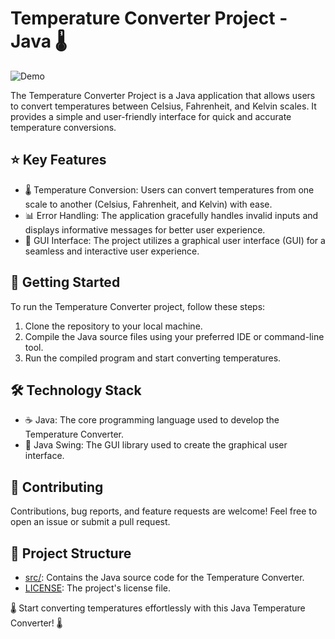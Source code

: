 # Temperature Converter Project - Java 🌡️

![Demo](demo.gif)

The Temperature Converter Project is a Java application that allows users to convert temperatures between Celsius, Fahrenheit, and Kelvin scales. It provides a simple and user-friendly interface for quick and accurate temperature conversions.

## ⭐️ Key Features

- 🌡️ Temperature Conversion: Users can convert temperatures from one scale to another (Celsius, Fahrenheit, and Kelvin) with ease.
- 📊 Error Handling: The application gracefully handles invalid inputs and displays informative messages for better user experience.
- 🎨 GUI Interface: The project utilizes a graphical user interface (GUI) for a seamless and interactive user experience.

## 🚀 Getting Started

To run the Temperature Converter project, follow these steps:

1. Clone the repository to your local machine.
2. Compile the Java source files using your preferred IDE or command-line tool.
3. Run the compiled program and start converting temperatures.

## 🛠 Technology Stack

- ☕ Java: The core programming language used to develop the Temperature Converter.
- 🎉 Java Swing: The GUI library used to create the graphical user interface.

## 🤝 Contributing

Contributions, bug reports, and feature requests are welcome! Feel free to open an issue or submit a pull request.

## 📄 Project Structure

- [src/](src/): Contains the Java source code for the Temperature Converter.
- [LICENSE](LICENSE): The project's license file.

🌡️ Start converting temperatures effortlessly with this Java Temperature Converter! 🌡️
